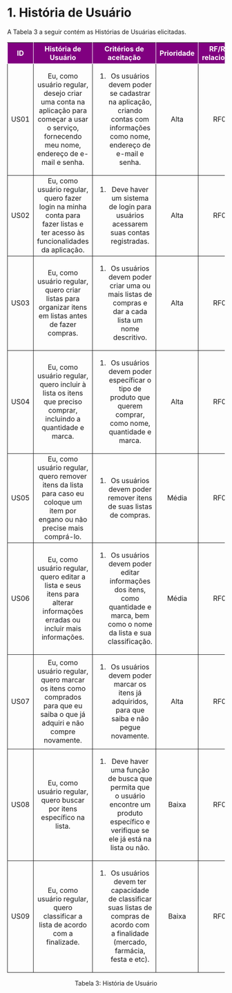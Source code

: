 # 1. História de Usuário

A Tabela 3 a seguir contém as Histórias de Usuárias elicitadas. 

<table>
    <thead>
        <tr style="background-color: purple; color: white" >
            <th style="border-style:solid;border-width:1px;text-align:center">ID</th>
            <th style="border-style:solid;border-width:1px;text-align:center">História de Usuário</th>
            <th style="border-style:solid;border-width:1px;text-align:center">Critérios de aceitação</th>
            <th style="border-style:solid;border-width:1px;text-align:center">Prioridade</th>
            <th style="border-style:solid;border-width:1px;text-align:center">RF/RNF relacionado</th>
        </tr>
    </thead>
    <tbody>
        <tr>
            <span id="ustory-01"></span>
            <td style="border-style:solid;border-width:1px;text-align:center;vertical-align:middle" rowspan="1">US01</td>
            <td style="border-style:solid;border-width:1px;text-align:center;vertical-align:middle" rowspan="1">Eu, como usuário regular, desejo criar uma conta na aplicação para começar a usar o serviço, fornecendo meu nome, endereço de e-mail e senha.</td>
            <td style="border-style:solid;border-width:1px;text-align:center;vertical-align:middle" rowspan="1"><ol><li>Os usuários devem poder se cadastrar na aplicação, criando contas com informações como nome, endereço de e-mail e senha.</li></ol></td>
            <td style="border-style:solid;border-width:1px;text-align:center;vertical-align:middle">Alta</td>
            <td style="border-style:solid;border-width:1px;text-align:center;vertical-align:middle">RF01</td>
        </tr>
        <tr>
            <span id="ustory-01"></span>
            <td style="border-style:solid;border-width:1px;text-align:center;vertical-align:middle" rowspan="1">US02</td>
            <td style="border-style:solid;border-width:1px;text-align:center;vertical-align:middle" rowspan="1">Eu, como usuário regular, quero fazer login na minha conta para fazer listas e ter acesso às funcionalidades da aplicação.</td>
            <td style="border-style:solid;border-width:1px;text-align:center;vertical-align:middle" rowspan="1"><ol><li>Deve haver um sistema de login para usuários acessarem suas contas registradas.</li></ol></td>
            <td style="border-style:solid;border-width:1px;text-align:center;vertical-align:middle">Alta </td>
            <td style="border-style:solid;border-width:1px;text-align:center;vertical-align:middle">RF02</td>
        </tr>
            <span id="ustory-01"></span>
            <td style="border-style:solid;border-width:1px;text-align:center;vertical-align:middle" rowspan="1">US03</td>
            <td style="border-style:solid;border-width:1px;text-align:center;vertical-align:middle" rowspan="1">Eu, como usuário regular, quero criar listas para organizar itens em listas antes de fazer compras.</td>
            <td style="border-style:solid;border-width:1px;text-align:center;vertical-align:middle" rowspan="1"><ol><li>Os usuários devem poder criar uma ou mais listas de compras e dar a cada lista um nome descritivo.</li></ol></td>
            <td style="border-style:solid;border-width:1px;text-align:center;vertical-align:middle">Alta </td>
            <td style="border-style:solid;border-width:1px;text-align:center;vertical-align:middle">RF03</td>
        </tr>
        <tr>
            <span id="ustory-01"></span>
            <td style="border-style:solid;border-width:1px;text-align:center;vertical-align:middle" rowspan="1">US04</td>
            <td style="border-style:solid;border-width:1px;text-align:center;vertical-align:middle" rowspan="1">Eu, como usuário regular, quero incluir à lista os itens que preciso comprar, incluindo a quantidade e marca.</td>
            <td style="border-style:solid;border-width:1px;text-align:center;vertical-align:middle" rowspan="1"><ol><li>Os usuários devem poder específicar o tipo de produto que querem comprar, como nome, quantidade e marca.</li></ol></td>
            <td style="border-style:solid;border-width:1px;text-align:center;vertical-align:middle">Alta</td>
            <td style="border-style:solid;border-width:1px;text-align:center;vertical-align:middle">RF04</td>
        </tr>
        <tr>
            <span id="ustory-01"></span>
            <td style="border-style:solid;border-width:1px;text-align:center;vertical-align:middle" rowspan="1">US05</td>
              <td style="border-style:solid;border-width:1px;text-align:center;vertical-align:middle" rowspan="1">Eu, como usuário regular, quero remover itens da lista para caso eu coloque um item por engano ou não precise mais comprá-lo.</td>
            <td style="border-style:solid;border-width:1px;text-align:center;vertical-align:middle" rowspan="1"><ol><li>Os usuários devem poder remover itens de suas listas de compras.</li></ol></td>
            <td style="border-style:solid;border-width:1px;text-align:center;vertical-align:middle">Média</td>
            <td style="border-style:solid;border-width:1px;text-align:center;vertical-align:middle">RF05</td>
        </tr>
        <tr>
            <span id="ustory-01"></span>
            <td style="border-style:solid;border-width:1px;text-align:center;vertical-align:middle" rowspan="1">US06</td>
            <td style="border-style:solid;border-width:1px;text-align:center;vertical-align:middle" rowspan="1">Eu, como usuário regular, quero editar a lista e seus itens para alterar informações erradas ou incluir mais informações.</td>
            <td style="border-style:solid;border-width:1px;text-align:center;vertical-align:middle" rowspan="1"><ol><li>Os usuários devem poder editar informações dos itens, como quantidade e marca, bem como o nome da lista e sua classificação.</li></ol></td>
            <td style="border-style:solid;border-width:1px;text-align:center;vertical-align:middle">Média</td>
            <td style="border-style:solid;border-width:1px;text-align:center;vertical-align:middle">RF06</td>
        </tr>
        <tr>
            <span id="ustory-01"></span>
            <td style="border-style:solid;border-width:1px;text-align:center;vertical-align:middle" rowspan="1">US07</td>
            <td style="border-style:solid;border-width:1px;text-align:center;vertical-align:middle" rowspan="1">Eu, como usuário regular, quero marcar os itens como comprados para que eu saiba o que já adquiri e não compre novamente.</td>
            <td style="border-style:solid;border-width:1px;text-align:center;vertical-align:middle" rowspan="1"><ol><li>Os usuários devem poder marcar os itens já adquiridos, para que saiba e não pegue novamente.</li></ol></td>
            <td style="border-style:solid;border-width:1px;text-align:center;vertical-align:middle">Alta</td>
            <td style="border-style:solid;border-width:1px;text-align:center;vertical-align:middle">RF07</td>
        </tr>
        <tr>
            <span id="ustory-01"></span>
            <td style="border-style:solid;border-width:1px;text-align:center;vertical-align:middle" rowspan="1">US08</td>
            <td style="border-style:solid;border-width:1px;text-align:center;vertical-align:middle" rowspan="1">Eu, como usuário regular, quero buscar por itens específico na lista.</td>
            <td style="border-style:solid;border-width:1px;text-align:center;vertical-align:middle" rowspan="1"><ol><li>Deve haver uma função de busca que permita que o usuário encontre um produto específico e verifique se ele já está na lista ou não.</li></ol></td>
            <td style="border-style:solid;border-width:1px;text-align:center;vertical-align:middle">Baixa</td>
            <td style="border-style:solid;border-width:1px;text-align:center;vertical-align:middle">RF08</td>
        </tr>
      <tr>
            <span id="ustory-01"></span>
            <td style="border-style:solid;border-width:1px;text-align:center;vertical-align:middle" rowspan="1">US09</td>
            <td style="border-style:solid;border-width:1px;text-align:center;vertical-align:middle" rowspan="1">Eu, como usuário regular, quero classificar a lista de acordo com a finalizade.</td>
            <td style="border-style:solid;border-width:1px;text-align:center;vertical-align:middle" rowspan="1"><ol><li>Os usuários devem ter capacidade de classificar suas listas de compras de acordo com a finalidade (mercado, farmácia, festa e etc).</li></ol></td>
            <td style="border-style:solid;border-width:1px;text-align:center;vertical-align:middle">Baixa</td>
            <td style="border-style:solid;border-width:1px;text-align:center;vertical-align:middle">RF09</td>
        </tr>
</table>

<div style="text-align: center">
<p>Tabela 3: História de Usuário</p>
</div>

